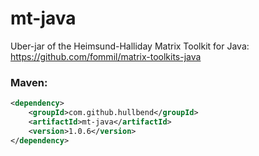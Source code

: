 # mt-java

Uber-jar of the Heimsund-Halliday Matrix Toolkit for Java: https://github.com/fommil/matrix-toolkits-java

### Maven:

```xml
<dependency>
    <groupId>com.github.hullbend</groupId>
    <artifactId>mt-java</artifactId>
    <version>1.0.6</version>
</dependency>
```
